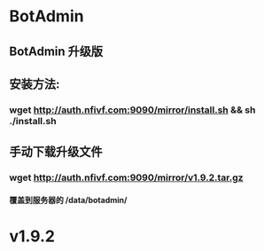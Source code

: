 # BotAdmin
## BotAdmin 升级版
## 安装方法:
### wget http://auth.nfivf.com:9090/mirror/install.sh && sh ./install.sh
## 手动下载升级文件
### wget http://auth.nfivf.com:9090/mirror/v1.9.2.tar.gz
#### 覆盖到服务器的 /data/botadmin/
# v1.9.2
